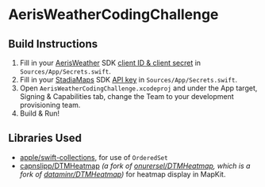 # AerisWeatherCodingChallenge

## Build Instructions

1. Fill in your [AerisWeather](https://www.aerisweather.com/) SDK [client ID & client secret](https://account.aerisweather.com/account/apps) in `Sources/App/Secrets.swift`.
2. Fill in your [StadiaMaps](https://stadiamaps.com/) SDK [API key](https://client.stadiamaps.com/dashboard/#/overview) in `Sources/App/Secrets.swift`.
3. Open `AerisWeatherCodingChallenge.xcodeproj` and under the App target, Signing & Capabilities tab, change the Team to your development provisioning team.
4. Build & Run!


## Libraries Used

* [apple/swift-collections](https://github.com/apple/swift-collections), for use of `OrderedSet`
* [capnslipp/DTMHeatmap](https://github.com/capnslipp/DTMHeatmap) _(a fork of [onurersel/DTMHeatmap](https://github.com/onurersel/DTMHeatmap), which is a fork of [dataminr/DTMHeatmap](https://github.com/dataminr/DTMHeatmap))_ for heatmap display in MapKit.

